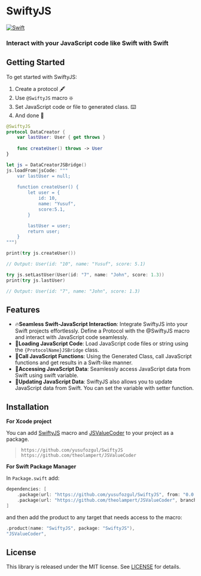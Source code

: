 # SwiftyJS

[![Swift](https://github.com/yusufozgul/SwiftyJS/actions/workflows/swift.yml/badge.svg)](https://github.com/yusufozgul/SwiftyJS/actions/workflows/swift.yml)

### Interact with your JavaScript code like Swift with Swift

## Getting Started
To get started with SwiftyJS:

1. Create a protocol 🖋️
2. Use `@SwiftyJS` macro ❇️
3. Set JavaScript code or file to generated class. ⌨️
4. And done 🚀

```swift
@SwiftyJS
protocol DataCreator {
    var lastUser: User { get throws }
    
    func createUser() throws -> User
}

let js = DataCreatorJSBridge()
js.loadFrom(jsCode: """
    var lastUser = null;
    
    function createUser() {
        let user = {
            id: 10,
            name: "Yusuf",
            score:5.1,
        }

        lastUser = user;
        return user;  
    }
""")

print(try js.createUser())

// Output: User(id: "10", name: "Yusuf", score: 5.1)

try js.setLastUser(User(id: "7", name: "John", score: 1.3))
print(try js.lastUser)

// Output: User(id: "7", name: "John", score: 1.3)
```

## Features
- 🔥**Seamless Swift-JavaScript Interaction**: Integrate SwiftyJS into your Swift projects effortlessly. Define a Protocol with the @SwiftyJS macro and interact with JavaScript code seamlessly.
- 📁**Loading JavaScript Code**: Load JavaScript code files or string using the `{ProtocolName}JSBridge` class.
- 🤖**Call JavaScript Functions**: Using the Generated Class, call JavaScript functions and get results in a Swift-like manner.
- 🧾**Accessing JavaScript Data**: Seamlessly access JavaScript data from Swift using swift variable.
- 🔄**Updating JavaScript Data**: SwiftyJS also allows you to update JavaScript data from Swift. You can set the variable with setter function.


## Installation
**For Xcode project**

You can add [SwiftyJS](https://github.com/yusufozgul/SwiftyJS) macro and [JSValueCoder](https://github.com/theolampert/JSValueCoder) to your project as a package.

> `https://github.com/yusufozgul/SwiftyJS` <br>
> `https://github.com/theolampert/JSValueCoder`

**For Swift Package Manager**

In `Package.swift` add:

``` swift
dependencies: [
    .package(url: "https://github.com/yusufozgul/SwiftyJS", from: "0.0.1"),
    .package(url: "https://github.com/theolampert/JSValueCoder", branch: "main"),
]
```

and then add the product to any target that needs access to the macro:

```swift
.product(name: "SwiftyJS", package: "SwiftyJS"),
"JSValueCoder",
```

## License

This library is released under the MIT license. See [LICENSE](LICENSE) for details.
